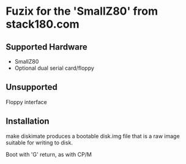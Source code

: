# Fuzix for the 'SmallZ80' from stack180.com

## Supported Hardware

- SmallZ80
- Optional dual serial card/floppy

## Unsupported

Floppy interface

## Installation

make diskimate produces a bootable disk.img file that is a raw image
suitable for writing to disk.

Boot with 'G' return, as with CP/M
